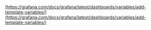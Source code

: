 
[https://grafana.com/docs/grafana/latest/dashboards/variables/add-template-variables/](https://grafana.com/docs/grafana/latest/dashboards/variables/add-template-variables/)


